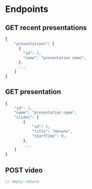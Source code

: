 # Endpoints

## GET recent presentations

```javascript
{
    "presentations": [
      {
        "id": 1,
        "name": "presentation name",
      },
      ...
    ]
}
```

## GET presentation

```javascript
{
    "id": 1,
    "name": "presentation name",
    "slides": [
        {
            "id": 1,
            "title": "Начало",
            "startTime": 0,
        },
        ...
    ]
}
```

## POST video

```javascript
// empty return
```
